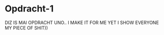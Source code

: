 Opdracht-1
==========
DIZ IS MAI OPDRACHT UNO.. I MAKE IT FOR ME YET I SHOW EVERYONE MY PIECE OF SHIT))

